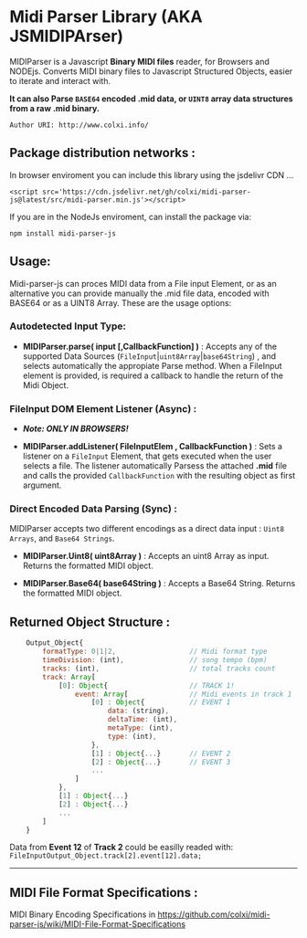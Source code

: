 # Midi Parser Library (AKA JSMIDIPArser)
MIDIParser is a Javascript **Binary MIDI files** reader, for Browsers and NODEjs. Converts MIDI binary files to Javascript Structured Objects, easier to iterate and interact with.

**It can also Parse ```BASE64``` encoded .mid data, or ```UINT8``` array data structures from a raw **.mid** binary.**

	Author URI: http://www.colxi.info/

## Package distribution networks :

In browser enviroment you can include this library using the jsdelivr CDN ...

```<script src='https://cdn.jsdelivr.net/gh/colxi/midi-parser-js@latest/src/midi-parser.min.js'></script>```

If you are in the NodeJs enviroment, can install the package via:

```npm install midi-parser-js```



## Usage:

Midi-parser-js can proces MIDI data from a File input Element, or as an alternative you can provide manually the .mid file data, encoded with BASE64 or as a UINT8 Array. These are the usage options:



### Autodetected Input Type:
- **MIDIParser.parse( input [,CallbackFunction] )** : Accepts any of the supported Data Sources (```FileInput```|```uint8Array```|```base64String```) , and selects automatically the appropiate Parse method. When a FileInput element is provided, is required a callback to handle the return of the Midi Object.


### FileInput DOM Element Listener (Async) :
* **_Note: ONLY IN BROWSERS!_**

- **MIDIParser.addListener( FileInputElem , CallbackFunction )** :
Sets a listener on a ```FileInput``` Element,  that gets executed when the user selects a file. The listener automatically Parsess the attached **.mid** file and calls the provided ```CallbackFunction``` with the resulting object as first argument.

### Direct Encoded Data Parsing  (Sync) :

MIDIParser accepts two different encodings as a direct data input : ```Uint8 Arrays```, and ```Base64 Strings```.

- **MIDIParser.Uint8( uint8Array )** : Accepts an uint8 Array as input. Returns the formatted MIDI object.

- **MIDIParser.Base64( base64String )** : Accepts a  Base64 String. Returns the formatted MIDI object.


## Returned Object Structure :


```javascript
	Output_Object{
		formatType: 0|1|2, 					// Midi format type
		timeDivision: (int),				// song tempo (bpm)
		tracks: (int), 						// total tracks count
		track: Array[
			[0]: Object{					// TRACK 1!
				event: Array[				// Midi events in track 1
					[0] : Object{			// EVENT 1
						data: (string),
						deltaTime: (int),
						metaType: (int),
						type: (int),
					},
					[1] : Object{...}		// EVENT 2
					[2] : Object{...}		// EVENT 3
					...
				]
			},
			[1] : Object{...}
			[2] : Object{...}
			...
		]
	}
```
Data from **Event 12** of **Track 2** could be easilly readed with:
```FileInputOutput_Object.track[2].event[12].data;```

---
## MIDI File Format Specifications :

MIDI Binary Encoding Specifications in https://github.com/colxi/midi-parser-js/wiki/MIDI-File-Format-Specifications

